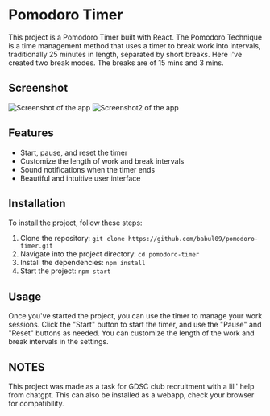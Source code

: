 # Pomodoro Timer

This project is a Pomodoro Timer built with React. The Pomodoro Technique is a time management method that uses a timer to break work into intervals, traditionally 25 minutes in length, separated by short breaks. Here I've created two break modes. The breaks are of 15 mins and 3 mins.

## Screenshot
![Screenshot of the app](.ss1.png)
![Screenshot2 of the app](.ss2.png)


## Features

- Start, pause, and reset the timer
- Customize the length of work and break intervals
- Sound notifications when the timer ends
- Beautiful and intuitive user interface

## Installation

To install the project, follow these steps:

1. Clone the repository: `git clone https://github.com/babul09/pomodoro-timer.git`
2. Navigate into the project directory: `cd pomodoro-timer`
3. Install the dependencies: `npm install`
4. Start the project: `npm start`

## Usage

Once you've started the project, you can use the timer to manage your work sessions. Click the "Start" button to start the timer, and use the "Pause" and "Reset" buttons as needed. You can customize the length of the work and break intervals in the settings.

## NOTES

This project was made as a task for GDSC club recruitment with a lill' help from chatgpt. This can also be installed as a webapp, check your browser for compatibility.


